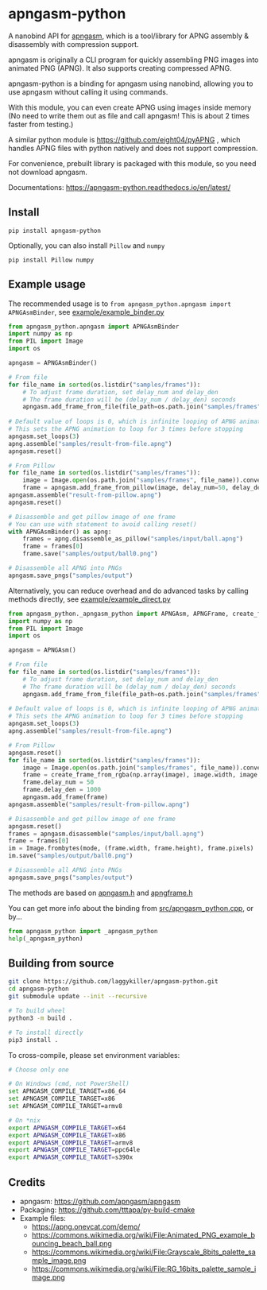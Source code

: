 # apngasm-python

A nanobind API for [apngasm](https://github.com/apngasm/apngasm), which is a
tool/library for APNG assembly & disassembly with compression support.

apngasm is originally a CLI program for quickly assembling PNG images into 
animated PNG (APNG). It also supports creating compressed APNG.

apngasm-python is a binding for apngasm using nanobind, allowing you to use apngasm 
without calling it using commands.

With this module, you can even create APNG using images inside memory (No need to write 
them out as file and call apngasm! This is about 2 times faster from testing.)

A similar python module is https://github.com/eight04/pyAPNG , which handles APNG files 
with python natively and does not support compression.

For convenience, prebuilt library is packaged with this module, so you need not 
download apngasm.

Documentations: https://apngasm-python.readthedocs.io/en/latest/

## Install
```
pip install apngasm-python
```

Optionally, you can also install `Pillow` and `numpy`
```
pip install Pillow numpy
```

## Example usage
The recommended usage is to `from apngasm_python.apngasm import APNGAsmBinder`, see 
[example/example_binder.py](example/example_binder.py)
```python
from apngasm_python.apngasm import APNGAsmBinder
import numpy as np
from PIL import Image
import os

apngasm = APNGAsmBinder()

# From file
for file_name in sorted(os.listdir("samples/frames")):
    # To adjust frame duration, set delay_num and delay_den
    # The frame duration will be (delay_num / delay_den) seconds
    apngasm.add_frame_from_file(file_path=os.path.join("samples/frames", file_name), delay_num=100, delay_den=1000)
    
# Default value of loops is 0, which is infinite looping of APNG animation
# This sets the APNG animation to loop for 3 times before stopping
apngasm.set_loops(3)
apng.assemble("samples/result-from-file.apng")
apngasm.reset()

# From Pillow
for file_name in sorted(os.listdir("samples/frames")):
    image = Image.open(os.path.join("samples/frames", file_name)).convert("RGBA")
    frame = apngasm.add_frame_from_pillow(image, delay_num=50, delay_den=1000)
apngasm.assemble("result-from-pillow.apng")
apngasm.reset()

# Disassemble and get pillow image of one frame
# You can use with statement to avoid calling reset()
with APNGAsmBinder() as apng:
    frames = apng.disassemble_as_pillow("samples/input/ball.apng")
    frame = frames[0]
    frame.save("samples/output/ball0.png")

# Disassemble all APNG into PNGs
apngasm.save_pngs("samples/output")
```

Alternatively, you can reduce overhead and do advanced tasks by calling methods 
directly, see [example/example_direct.py](example/example_direct.py)
```python
from apngasm_python._apngasm_python import APNGAsm, APNGFrame, create_frame_from_rgb, create_frame_from_rgba
import numpy as np
from PIL import Image
import os

apngasm = APNGAsm()

# From file
for file_name in sorted(os.listdir("samples/frames")):
    # To adjust frame duration, set delay_num and delay_den
    # The frame duration will be (delay_num / delay_den) seconds
    apngasm.add_frame_from_file(file_path=os.path.join("samples/frames", file_name), delay_num=100, delay_den=1000)
    
# Default value of loops is 0, which is infinite looping of APNG animation
# This sets the APNG animation to loop for 3 times before stopping
apngasm.set_loops(3)
apng.assemble("samples/result-from-file.apng")

# From Pillow
apngasm.reset()
for file_name in sorted(os.listdir("samples/frames")):
    image = Image.open(os.path.join("samples/frames", file_name)).convert("RGBA")
    frame = create_frame_from_rgba(np.array(image), image.width, image.height)
    frame.delay_num = 50
    frame.delay_den = 1000
    apngasm.add_frame(frame)
apngasm.assemble("samples/result-from-pillow.apng")

# Disassemble and get pillow image of one frame
apngasm.reset()
frames = apngasm.disassemble("samples/input/ball.apng")
frame = frames[0]
im = Image.frombytes(mode, (frame.width, frame.height), frame.pixels)
im.save("samples/output/ball0.png")

# Disassemble all APNG into PNGs
apngasm.save_pngs("samples/output")
```

The methods are based on [apngasm.h](https://github.com/apngasm/apngasm/blob/master/lib/src/apngasm.h) 
and [apngframe.h](https://github.com/apngasm/apngasm/blob/master/lib/src/apngframe.h)

You can get more info about the binding from [src/apngasm_python.cpp](src/apngasm_python.cpp), or by...

```python
from apngasm_python import _apngasm_python
help(_apngasm_python)
```

## Building from source
```bash
git clone https://github.com/laggykiller/apngasm-python.git
cd apngasm-python
git submodule update --init --recursive

# To build wheel
python3 -m build .

# To install directly
pip3 install .
```

To cross-compile, please set environment variables:
```bash
# Choose only one

# On Windows (cmd, not PowerShell)
set APNGASM_COMPILE_TARGET=x86_64
set APNGASM_COMPILE_TARGET=x86
set APNGASM_COMPILE_TARGET=armv8

# On *nix
export APNGASM_COMPILE_TARGET=x64
export APNGASM_COMPILE_TARGET=x86
export APNGASM_COMPILE_TARGET=armv8
export APNGASM_COMPILE_TARGET=ppc64le
export APNGASM_COMPILE_TARGET=s390x
```

## Credits
- apngasm: https://github.com/apngasm/apngasm
- Packaging: https://github.com/tttapa/py-build-cmake
- Example files:
    - https://apng.onevcat.com/demo/
    - https://commons.wikimedia.org/wiki/File:Animated_PNG_example_bouncing_beach_ball.png
    - https://commons.wikimedia.org/wiki/File:Grayscale_8bits_palette_sample_image.png
    - https://commons.wikimedia.org/wiki/File:RG_16bits_palette_sample_image.png
